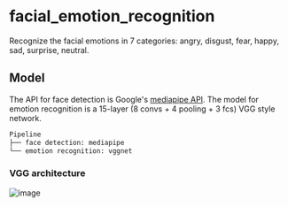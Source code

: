 # facial_emotion_recognition
Recognize the facial emotions in 7 categories: angry, disgust, fear, happy, sad, surprise, neutral.

## Model
The API for face detection is Google's [mediapipe API](https://github.com/google/mediapipe). The model for emotion recognition is a 15-layer (8 convs + 4 pooling + 3 fcs) VGG style network.

```bash
Pipeline
├── face detection: mediapipe
└── emotion recognition: vggnet
```
### VGG architecture
![image](https://user-images.githubusercontent.com/62132206/122204954-004bf800-cea0-11eb-981b-c7b1cbb935fc.png)
